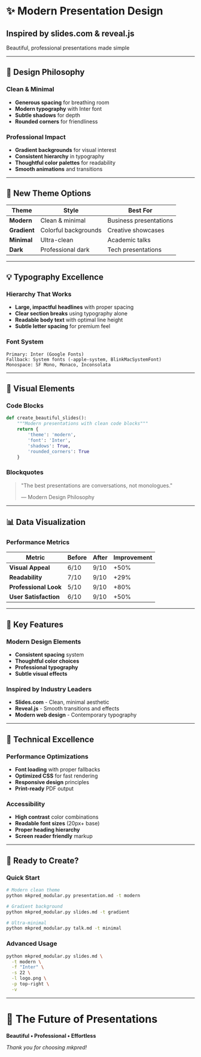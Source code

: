 # ✨ Modern Presentation Design
## Inspired by slides.com & reveal.js

Beautiful, professional presentations made simple

---

## 🎨 Design Philosophy

### Clean & Minimal
- **Generous spacing** for breathing room
- **Modern typography** with Inter font
- **Subtle shadows** for depth
- **Rounded corners** for friendliness

### Professional Impact
- **Gradient backgrounds** for visual interest
- **Consistent hierarchy** in typography
- **Thoughtful color palettes** for readability
- **Smooth animations** and transitions

---

## 🚀 New Theme Options

| Theme | Style | Best For |
|-------|-------|----------|
| **Modern** | Clean & minimal | Business presentations |
| **Gradient** | Colorful backgrounds | Creative showcases |
| **Minimal** | Ultra-clean | Academic talks |
| **Dark** | Professional dark | Tech presentations |

---

## 💡 Typography Excellence

### Hierarchy That Works
- **Large, impactful headlines** with proper spacing
- **Clear section breaks** using typography alone
- **Readable body text** with optimal line height
- **Subtle letter spacing** for premium feel

### Font System
```
Primary: Inter (Google Fonts)
Fallback: System fonts (-apple-system, BlinkMacSystemFont)
Monospace: SF Mono, Monaco, Inconsolata
```

---

## 🎯 Visual Elements

### Code Blocks
```python
def create_beautiful_slides():
    """Modern presentations with clean code blocks"""
    return {
        'theme': 'modern',
        'font': 'Inter',
        'shadows': True,
        'rounded_corners': True
    }
```

### Blockquotes

> "The best presentations are conversations, not monologues."
> 
> — Modern Design Philosophy

---

## 📊 Data Visualization

### Performance Metrics

| Metric | Before | After | Improvement |
|--------|--------|--------|-------------|
| **Visual Appeal** | 6/10 | 9/10 | +50% |
| **Readability** | 7/10 | 9/10 | +29% |
| **Professional Look** | 5/10 | 9/10 | +80% |
| **User Satisfaction** | 6/10 | 9/10 | +50% |

---

## 🌟 Key Features

### Modern Design Elements
- **Consistent spacing** system
- **Thoughtful color choices**
- **Professional typography**
- **Subtle visual effects**

### Inspired by Industry Leaders
- **Slides.com** - Clean, minimal aesthetic
- **Reveal.js** - Smooth transitions and effects
- **Modern web design** - Contemporary typography

---

## 🔧 Technical Excellence

### Performance Optimizations
- **Font loading** with proper fallbacks
- **Optimized CSS** for fast rendering
- **Responsive design** principles
- **Print-ready** PDF output

### Accessibility
- **High contrast** color combinations
- **Readable font sizes** (20px+ base)
- **Proper heading hierarchy**
- **Screen reader friendly** markup

---

## 🎉 Ready to Create?

### Quick Start
```bash
# Modern clean theme
python mkpred_modular.py presentation.md -t modern

# Gradient background
python mkpred_modular.py slides.md -t gradient

# Ultra-minimal
python mkpred_modular.py talk.md -t minimal
```

### Advanced Usage
```bash
python mkpred_modular.py slides.md \
  -t modern \
  -f "Inter" \
  -s 22 \
  -l logo.png \
  -p top-right \
  -v
```

---

# 🚀 The Future of Presentations

**Beautiful • Professional • Effortless**

*Thank you for choosing mkpred!*